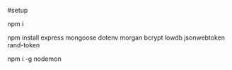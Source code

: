 #setup

npm i

npm install express mongoose dotenv morgan bcrypt lowdb jsonwebtoken rand-token

npm i -g nodemon

